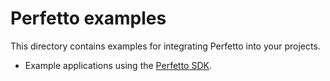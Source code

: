 # Perfetto examples

This directory contains examples for integrating Perfetto into your projects.

- Example applications using the [Perfetto SDK](sdk/README.md).
